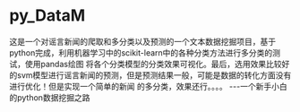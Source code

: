 # py_DataM
   这是一个对谣言新闻的爬取和多分类以及预测的一个文本数据挖掘项目，基于python完成，利用机器学习中的scikit-learn中的各种分类方法进行多分类的测试，使用pandas绘图
将各个分类模型的分类效果可视化。最后，选用效果比较好的svm模型进行谣言新闻的预测，但是预测结果一般，可能是数据的转化方面没有进行优化！但是实现一个简单的新闻
的多分类，效果还行。。。。
                                                                        ---一个新手小白的python数据挖掘之路
